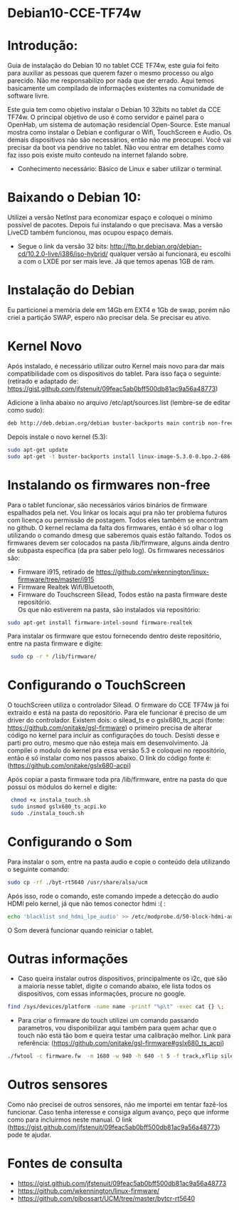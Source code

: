 # Debian10-CCE-TF74w

# Introdução: 
Guia de instalação do Debian 10 no tablet CCE TF74w, este guia foi feito para auxiliar as pessoas que querem fazer o mesmo processo ou algo parecido. Não me responsabilizo por nada que der errado. Aqui temos basicamente um compilado de informações existentes na comunidade de software livre.

Este guia tem como objetivo instalar o Debian 10 32bits no tablet da CCE TF74w. O principal objetivo de uso é como servidor e painel para o OpenHab, um sistema de automação residencial Open-Source. 
Este manual mostra como instalar o Debian e configurar o Wifi, TouchScreen e Audio. Os demais dispositivos não são necessários, então não me preocupei.
Você vai precisar da boot via pendrive no tablet. Não vou entrar em detalhes como faz isso pois existe muito conteudo na internet falando sobre.

* Conhecimento necessário: Básico de Linux e saber utilizar o terminal.

# Baixando o Debian 10:

Utilizei a versão NetInst para economizar espaço e coloquei o mínimo possível de pacotes. Depois fui instalando o que precisava. Mas a versão LiveCD também funcionou, mas ocupou espaço demais. 
* Segue o link da versão 32 bits: http://ftp.br.debian.org/debian-cd/10.2.0-live/i386/iso-hybrid/ qualquer versão ai funcionará, eu escolhi a com o LXDE por ser mais leve. Já que temos apenas 1GB de ram.
 
# Instalação do Debian

Eu particionei a memória dele em 14Gb em EXT4 e 1Gb de swap, porém não criei a partição SWAP, espero não precisar dela. Se precisar eu ativo.
 

# Kernel Novo

Após instalado, é necessário utilizar outro Kernel mais novo para dar mais compatibilidade com os dispositivos do tablet. Para isso faça o seguinte: (retirado e adaptado de: https://gist.github.com/jfstenuit/09feac5ab0bff500db81ac9a56a48773)

Adicione a linha abaixo no arquivo /etc/apt/sources.list (lembre-se de editar como sudo):
```bash
deb http://deb.debian.org/debian buster-backports main contrib non-free
```

Depois instale o novo kernel (5.3):
```bash
sudo apt-get update
sudo apt-get -t buster-backports install linux-image-5.3.0-0.bpo.2-686-unsigned 
```

# Instalando os firmwares non-free

Para o tablet funcionar, são necessários vários binários de firmware espalhados pela net. Vou linkar os locais aqui pra não ter problema futuros com licença ou permissão de postagem. Todos eles também se encontram no github.
O kernel reclama da falta dos firmwares, então é só olhar o log utilizando o comando dmesg que saberemos quais estão faltando. Todos os firmwares devem ser colocados na pasta /lib/firmware, alguns ainda dentro de subpasta específica (da pra saber pelo log).
Os firmwares necessários são:
  * Firmware i915, retirado de https://github.com/wkennington/linux-firmware/tree/master/i915
  * Firmware Realtek Wifi/Bluetooth, 
  * Firmware do Touchscreen Silead, 
Todos estão na pasta firmware deste repositório.  
Os que não estiverem na pasta, são instalados via repositório:
```bash
sudo apt-get install firmware-intel-sound firmware-realtek
```
Para instalar os firmware que estou fornecendo dentro deste repositório, entre na pasta firmware e digite:
```bash
 sudo cp -r * /lib/firmware/
```

# Configurando o TouchScreen
 O touchScreen utiliza o controlador Silead. O firmware do CCE TF74w já foi extraido e está na pasta do repositório. Para ele funcionar é preciso de um driver do controlador. Existem dois: o silead_ts e o gslx680_ts_acpi (fonte: https://github.com/onitake/gsl-firmware) o primeiro precisa de alterar código no kernel para incluir as configurações do touch. Desisti desse e parti pro outro, mesmo que não esteja mais em desenvolvimento. Já compilei o modulo do kernel pra essa versão 5.3 e coloquei no repositório, então é só instalar como nos passos abaixo. O link do código fonte é: (https://github.com/onitake/gslx680-acpi)

Após copiar a pasta firmware toda pra /lib/firmware, entre na pasta do que possui os módulos do kernel e digite:
```bash
 chmod +x instala_touch.sh
 sudo insmod gslx680_ts_acpi.ko
 sudo ./instala_touch.sh
``` 
# Configurando o Som
Para instalar o som, entre na pasta audio e copie o conteúdo dela utilizando o seguinte comando:
```bash
sudo cp -rf ./byt-rt5640 /usr/share/alsa/ucm
```
Após isso, rode o comando, este comando impede a detecção do audio HDMI pelo kernel, já que não temos conector hdmi :( :
```bash
echo 'blacklist snd_hdmi_lpe_audio' >> /etc/modprobe.d/50-block-hdmi-audio.conf
```
O Som deverá funcionar quando reiniciar o tablet.

# Outras informações
* Caso queira instalar outros dispositivos, principalmente os i2c, que são a maioria nesse tablet, digite o comando abaixo, ele lista todos os dispositivos, com essas informações, procure no google.
```bash
find /sys/devices/platform -name name -printf "%p\t" -exec cat {} \;
```

* Para criar o firmware do touch utilizei um comando passando parametros, vou disponibilizar aqui também para quem achar que o touch não está tão bom e queira testar uma calibração melhor. Link para referência: (https://github.com/onitake/gsl-firmware#gslx680_ts_acpi)
```bash
./fwtool -c firmware.fw  -m 1680 -w 940 -h 640 -t 5 -f track,xflip silead_ts.fw
```

# Outros sensores
Como não precisei de outros sensores, não me importei em tentar fazê-los funcionar. Caso tenha interesse e consiga algum avanço, peço que informe como para incluirmos neste manual. O link (https://gist.github.com/jfstenuit/09feac5ab0bff500db81ac9a56a48773) pode te ajudar.

# Fontes de consulta
* https://gist.github.com/jfstenuit/09feac5ab0bff500db81ac9a56a48773
* https://github.com/wkennington/linux-firmware/
* https://github.com/plbossart/UCM/tree/master/bytcr-rt5640


